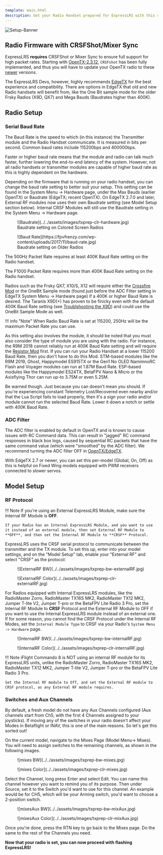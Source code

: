 ```yaml
---
template: main.html
description: Get your Radio Handset prepared for ExpressLRS with this setup guide.
---
```


![Setup-Banner](https://raw.githubusercontent.com/ExpressLRS/ExpressLRS-hardware/master/img/quick-start.png)

## Radio Firmware with CRSFShot/Mixer Sync

ExpressLRS **requires** CRSFShot or Mixer Sync to ensure full support for high packet rates. Starting with [OpenTX-2.3.12](https://www.open-tx.org/2021/06/14/opentx-2.3.12), `CRSFshot` has been fully implemented, and thus you will have to update your OpenTX radio to these [newer](https://www.open-tx.org/downloads.html#Releases23-ref) versions.

The ExpressLRS Devs, however, highly recommends [EdgeTX](https://github.com/EdgeTX/edgetx/releases) for the best experience and compatibility. There are options in EdgeTX that old and new Radio handsets will benefit from, like the One Bit sample mode for the older Frsky Radios (X9D, QX7) and Mega Bauds (Baudrates higher than 400K). 

## Radio Setup

### Serial Baud Rate

The Baud Rate is the speed to which (in this instance) the Transmitter module and the Radio Handset communicate. It is measured in bits per second. Common baud rates include 115200bps and 400000bps.

Faster or higher baud rate means that the module and radio can talk much faster, further lowering the end-to-end latency of the system. However, not all radio handsets or transmitter modules are capable of higher baud rate as this is highly dependent on the hardware.

Depending on the firmware that is running on your radio handset, you can change the baud rate setting to better suit your setup. This setting can be found in the System Menu -> Hardware page, under the Max Bauds (earlier OpenTX) or Baudrate (EdgeTX; recent OpenTX). On EdgeTX 2.7.0 and later, External RF modules now uses their own Baudrate setting (see Model Setup section below). Internal CRSF Modules will still use the Baudrate setting in the System Menu -> Hardware page.

<figure markdown>
![Baudrate](../../assets/images/txprep-clr-hardware.jpg)
<figcaption>Baudrate setting on Colored Screen Radios</figcaption>
</figure>

<figure markdown>
![Baud Rate](https://fpvfrenzy.com/wp-content/uploads/2017/11/baud-rate.jpg)
<figcaption>Baudrate setting on Older Radios</figcaption>
</figure>

The 500Hz Packet Rate requires at least 400K Baud Rate setting on the Radio handset. 

The F1000 Packet Rate requires more than 400K Baud Rate setting on the Radio handset.

Radios such as the Frsky QX7, X10/S, X12 will require either the [Crossfire Mod](https://blog.seidel-philipp.de/fixed-inverter-mod-for-tbs-crossfire-and-frsky-qx7/) or the OneBit Sample mode (found just before the ADC Filter setting in EdgeTX System Menu -> Hardware page) if a 400K or higher Baud Rate is desired. The Taranis X9D(+) has proven to be finicky even with the default 400K Baud Rate setting (see [Troublshooting the X9D](../../hardware/x9d-troubleshooting.md)) and could use the OneBit Sample Mode as well.

!!! info "Note"
    When Radio Baud Rate is set at 115200, 250Hz will be the maximum Packet Rate you can use.

As this setting also involves the module, it should be noted that you must also consider the type of module you are using with the radio. For instance, the R9M 2018 cannot reliably run at 400K Baud Rate setting and will require the [Resistor Mod](../../hardware/inverter-mod.md) first. If you can run your Radio Handset at a lower 115200 Baud Rate, then you don't have to do this Mod. STM-based modules like the R9M 2019, Ghost, Happymodel ES915TX or the Gen1 No OLED NamimnoRC Flash and Voyager modules can run at 1.87M Baud Rate. ESP-based modules like the Happymodel ES24TX, BetaFPV Nano & Micro or the Axisflying Thor can run up-to 3.75M or even 5.25M.

Be warned though. Just because you can doesn't mean you should. If you're experiencing constant Telemetry Lost/Recovered even nearby and/or that the Lua Script fails to load properly, then it's a sign your radio and/or module cannot run the selected Baud Rate. Lower it down a notch or settle with 400K Baud Rate.

### ADC Filter

The ADC filter is enabled by default in OpenTX and is known to cause issues with RC Command data. This can result in "jagged" RC command responses in black box logs, caused by sequential RC packets that have the same command value (which were "smoothed" by the ADC filter). We recommend turning the ADC filter OFF in [OpenTX/EdgeTX](https://www.youtube.com/watch?v=ESr2H_EZ89Q).

With EdgeTX 2.7 or newer, you can set this per-model (Global, On, Off) as this is helpful on Fixed Wing models equipped with PWM receivers connected to slower servos.

## Model Setup

### RF Protocol

!!! Note
    If you're using an External ExpressLRS Module, make sure the Internal RF Module is **OFF**.

    If your Radio has an Internal ExpressLRS Module, and you want to use it instead of an external module, then set External RF Module to **OFF**, and then set the Internal RF Module to **CRSF** Protocol.

ExpressLRS uses the CRSF serial protocol to communicate between the transmitter and the TX module. To set this up, enter into your model settings, and on the "Model Setup" tab, enable your "External RF" and select "CRSF" as the protocol:

<figure markdown>
![ExternalRF BW](../../assets/images/txprep-bw-externalRF.jpg)
</figure>

<figure markdown>
![ExternalRF Color](../../assets/images/txprep-clr-externalRF.jpg)
</figure>

For Radios equipped with Internal ExpressLRS modules, like the RadioMaster Zorro, RadioMaster TX16S MK2, RadioMaster TX12 MK2, Jumper T-lite V2, Jumper T-pro or the BetaFPV Lite Radio 3 Pro, set the Internal RF Module to **CRSF** Protocol and the External RF Module to OFF if you want to use the Internal ExpressLRS module instead of an external one. If for some reason, you cannot find the CRSF Protocol under the Internal RF Modes, set the `Internal Module Type` to CRSF via your Radio's `System Menu -> Hardware` page.

<figure markdown>
![InternalRF BW](../../assets/images/txprep-bw-internalRF.jpg)
</figure>

<figure markdown>
![InternalRF Color](../../assets/images/txprep-clr-internalRF.jpg)
</figure>

!!! Note
    iFlight Commando 8 is NOT using an internal RF module for its ExpressLRS units, unlike the RadioMaster Zorro, RadioMaster TX16S MK2, RadioMaster TX12 MK2, Jumper T-lite V2, Jumper T-pro or the BetaFPV Lite Radio 3 Pro.

    Set the Internal RF module to Off, and set the External RF module to CRSF protocol, as any External RF module requires.

### Switches and Aux Channels

By default, a fresh model do not have any Aux Channels configured (Aux channels start from Ch5, with the first 4 Channels assigned to your joysticks). If moving any of the switches in your radio doesn't affect your Modes in Betaflight or INAV, this is one of the main reasons. So let's get this sorted out!

On the current model, navigate to the Mixes Page (Model Menu-> Mixes). You will need to assign switches to the remaining channels, as shown in the following images.

<figure markdown>
![mixes BW](../../assets/images/txprep-bw-mixes.jpg)
</figure>

<figure markdown>
![mixes Color](../../assets/images/txprep-clr-mixes.jpg)
</figure>

Select the Channel, long press Enter and select Edit. You can name this channel however you want to remind you of its purpose. Then under Source, set it to the Switch you'd want to use for this channel. An example would be for CH5, which will be your Arming switch, you'd want to choose a 2-position switch.

<figure markdown>
![mixesAux BW](../../assets/images/txprep-bw-mixAux.jpg)
</figure>

<figure markdown>
![mixesAux Color](../../assets/images/txprep-clr-mixAux.jpg)
</figure>

Once you're done, press the RTN key to go back to the Mixes page. Do the same to the rest of the Channels you need.

**Now that your radio is set, you can now proceed with flashing ExpressLRS!**